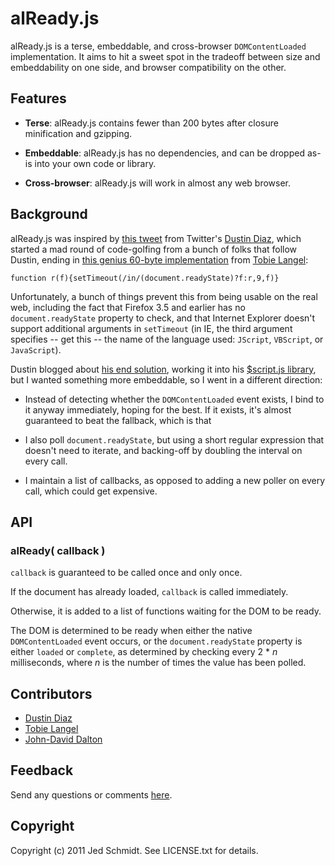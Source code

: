 alReady.js
==========

alReady.js is a terse, embeddable, and cross-browser `DOMContentLoaded` implementation. It aims to hit a sweet spot in the tradeoff between size and embeddability on one side, and browser compatibility on the other.

## Features

* **Terse**: alReady.js contains fewer than 200 bytes after closure minification and gzipping.

* **Embeddable**: alReady.js has no dependencies, and can be dropped as-is into your own code or library.

* **Cross-browser**: alReady.js will work in almost any web browser. 

## Background

alReady.js was inspired by [this tweet](http://twitter.com/ded/status/40678627645333504) from Twitter's [Dustin Diaz](http://twitter.com/ded/), which started a mad round of code-golfing from a bunch of folks that follow Dustin, ending in [this genius 60-byte implementation](http://twitter.com/tobie/status/40744285489856512) from [Tobie Langel](http://twitter.com/tobie/):

    function r(f){setTimeout(/in/(document.readyState)?f:r,9,f)}
    
Unfortunately, a bunch of things prevent this from being usable on the real web, including the fact that Firefox 3.5 and earlier has no `document.readyState` property to check, and that Internet Explorer doesn't support additional arguments in `setTimeout` (in IE, the third argument specifies -- get this -- the name of the language used: `JScript`, `VBScript`, or `JavaScript`).

Dustin blogged about [his end solution](http://www.dustindiaz.com/smallest-domready-ever/), working it into his [$script.js library](https://github.com/polvero/script.js), but I wanted something more embeddable, so I went in a different direction:

* Instead of detecting whether the `DOMContentLoaded` event exists, I bind to it anyway immediately, hoping for the best. If it exists, it's almost guaranteed to beat the fallback, which is that

* I also poll `document.readyState`, but using a short regular expression that doesn't need to iterate, and backing-off by doubling the interval on every call.

* I maintain a list of callbacks, as opposed to adding a new poller on every call, which could get expensive.

## API

### alReady( callback )

`callback` is guaranteed to be called once and only once.

If the document has already loaded, `callback` is called immediately.

Otherwise, it is added to a list of functions waiting for the DOM to be ready.

The DOM is determined to be ready when either the native `DOMContentLoaded` event occurs, or the `document.readyState` property is either `loaded` or `complete`, as determined by checking every 2 * _n_ milliseconds, where _n_ is the number of times the value has been polled.

## Contributors

* [Dustin Diaz](http://twitter.com/ded/)
* [Tobie Langel](http://twitter.com/tobie/)
* [John-David Dalton](http://twitter.com/jdalton/)

## Feedback

Send any questions or comments [here](http://twitter.com/jedschmidt).

Copyright
---------

Copyright (c) 2011 Jed Schmidt. See LICENSE.txt for details.
